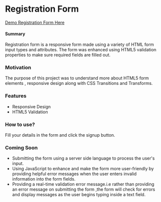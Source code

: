 # Registration Form
[Demo Registration Form Here](https://yog9.github.io/Registration-Forms-Project3/)

#### Summary
 Registration form  is a responsive form made using a variety of HTML form input types and attributes. The form was enhanced using HTML5 validation properties to make sure required fields are filled out.

### Motivation
The purpose of this project was to understand more about HTML5 form elements , responsive design along with CSS Transitions and Transforms.

### Features
* Responsive Design
* HTML5 Validation

### How to use?
Fill your details in the form and click the signup button.

### Coming Soon 
* Submitting the form using  a server side language to process the user's input.
* Using JavaScript to enhance and make the form more user-friendly by providing helpful error messages when the user enters 
  invalid information into the form fields.
* Providing a real-time validation error message.i.e rather than providing an error message on submitting the form ,the form     will check for errors and display messages as the user begins typing inside a text field. 
